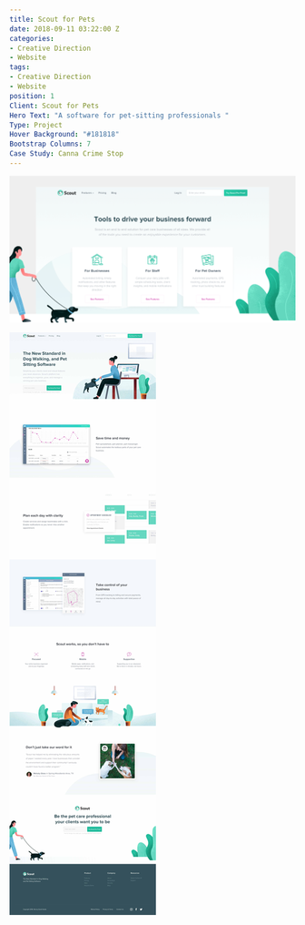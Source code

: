 ```yaml
---
title: Scout for Pets
date: 2018-09-11 03:22:00 Z
categories:
- Creative Direction
- Website
tags:
- Creative Direction
- Website
position: 1
Client: Scout for Pets
Hero Text: "A software for pet-sitting professionals "
Type: Project
Hover Background: "#181818"
Bootstrap Columns: 7
Case Study: Canna Crime Stop
---
```


![scout-for-pets-hero.png](/img/scout-for-pets-hero.png)​

![scout-for-pets-01.png](/img/scout-for-pets-01.png)​